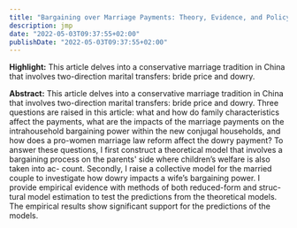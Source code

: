 ```yaml
---
title: "Bargaining over Marriage Payments: Theory, Evidence, and Policy Implications (Job Market Paper)"
description: jmp
date: "2022-05-03T09:37:55+02:00"
publishDate: "2022-05-03T09:37:55+02:00"
---
```


<b>Highlight:</b> This article delves into a conservative marriage tradition in China that involves two-direction marital transfers: bride price and dowry.

<!--more-->

<b>Abstract:</b> This article delves into a conservative marriage tradition in China that involves two-direction marital transfers: bride price and dowry. Three questions are raised in this article: what and how do family characteristics affect the payments, what are the impacts of the marriage payments on the intrahousehold bargaining power within the new conjugal households, and how does a pro-women marriage law reform affect the dowry payment? To answer these questions, I first construct a theoretical model that involves a bargaining process on the parents' side where children’s welfare is also taken into ac- count. Secondly, I raise a collective model for the married couple to investigate how dowry impacts a wife’s bargaining power. I provide empirical evidence with methods of both reduced-form and struc- tural model estimation to test the predictions from the theoretical models. The empirical results show significant support for the predictions of the models.
